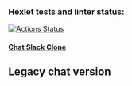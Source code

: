 ### Hexlet tests and linter status:
[![Actions Status](https://github.com/superpuper32/dom-react-redux-project-lvl4/workflows/hexlet-check/badge.svg)](https://github.com/superpuper32/dom-react-redux-project-lvl4/actions)

#### [Chat Slack Clone](https://dom-react-redux-project-lvl4-production-e781.up.railway.app/)

## Legacy chat version